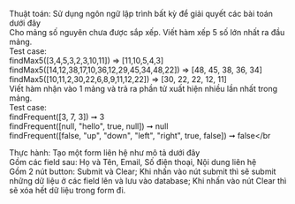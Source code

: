 Thuật toán: Sử dụng ngôn ngữ lập trình bất kỳ để giải quyết các bài toán dưới đây</br>
Cho mảng số nguyên chưa được sắp xếp. Viết hàm xếp 5 số lớn nhất ra đầu mảng.</br>
Test case:</br>
findMax5([3,4,5,3,2,3,10,11]) => [11,10,5,4,3]</br>
findMax5([14,12,38,17,10,36,12,29,45,34,48,22]) => [48, 45, 38, 36, 34]</br>
findMax5([10,11,2,30,22,6,8,9,11,12,22]) => [30, 22, 22, 12, 11]</br>
Viết hàm nhận vào 1 mảng và trả ra phần tử xuất hiện nhiều lần nhất trong mảng.</br>
Test case: </br>
findFrequent([3, 7, 3]) ➞ 3</br>
findFrequent([null, "hello", true, null]) ➞ null</br>
findFrequent([false, "up", "down", "left", "right", true, false]) ➞ false</br</br>

Thực hành: Tạo một form liên hệ như mô tả dưới đây</br>
Gồm các field sau: Họ và Tên, Email, Số điện thoại, Nội dung liên hệ</br>
Gồm 2 nút button: Submit và Clear; Khi nhấn vào nút submit thì sẽ submit những dữ liệu ở các field lên và lưu vào database; Khi nhấn vào nút Clear thì sẽ xóa hết dữ liệu trong form đi.
